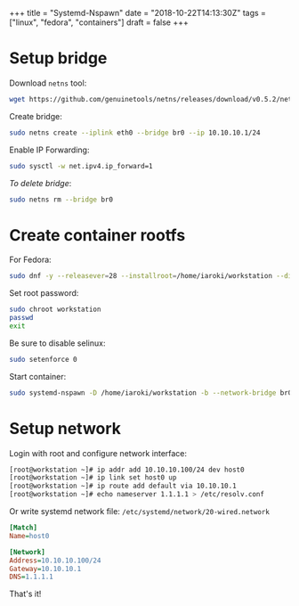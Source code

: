 +++
title = "Systemd-Nspawn"
date = "2018-10-22T14:13:30Z"
tags = ["linux", "fedora", "containers"]
draft = false
+++

# Setup bridge

Download `netns` tool:

```bash
wget https://github.com/genuinetools/netns/releases/download/v0.5.2/netns-linux-amd64
```

Create bridge:

```bash
sudo netns create --iplink eth0 --bridge br0 --ip 10.10.10.1/24
```

Enable IP Forwarding:

```bash
sudo sysctl -w net.ipv4.ip_forward=1
```

_To delete bridge_:

```bash
sudo netns rm --bridge br0
```

# Create container rootfs

For Fedora:

```bash
sudo dnf -y --releasever=28 --installroot=/home/iaroki/workstation --disablerepo='*' --enablerepo=fedora --enablerepo=updates install systemd passwd dnf fedora-release vim git tmux iproute iputils
```

Set root password:

```bash
sudo chroot workstation
passwd
exit
```

Be sure to disable selinux:

```bash
sudo setenforce 0
```

Start container:

```bash
sudo systemd-nspawn -D /home/iaroki/workstation -b --network-bridge br0
```

# Setup network

Login with root and configure network interface:

```bash
[root@workstation ~]# ip addr add 10.10.10.100/24 dev host0
[root@workstation ~]# ip link set host0 up
[root@workstation ~]# ip route add default via 10.10.10.1
[root@workstation ~]# echo nameserver 1.1.1.1 > /etc/resolv.conf
```

Or write systemd network file:
`/etc/systemd/network/20-wired.network`
```ini
[Match]
Name=host0

[Network]
Address=10.10.10.100/24
Gateway=10.10.10.1
DNS=1.1.1.1
```

That's it!

